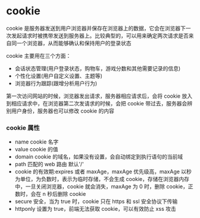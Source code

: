 # cookie

cookie 是服务器发送到用户浏览器并保存在浏览器上的数据，它会在浏览器下一次发起请求时被携带发送到服务器上。比较典型的，可以用来确定两次请求是否来自同一个浏览器，从而能够确认和保持用户的登录状态

cookie 主要用在三个方面：

* 会话状态管理(用户登录状态，购物车，游戏分数和其他需要记录的信息)
* 个性化设置(用户自定义设置、主题等)
* 浏览器行为跟踪(跟增分析用户行为)

第一次访问网站的时候，浏览器发出请求，服务器相应请求后，会将 cookie 放入到相应请求中，在浏览器第二次发请求的时候，会把 cookie 带过去，服务器会辨别用户身份，服务器也可以修改 cookie 的内容

### cookie 属性

* name cookie 名字
* value cookie 的值
* domain cookie 的域名，如果没有设置，会自动绑定到执行语句的当前域
* path 匹配的 web 路由 默认'/'
* cookie 的有效期:expires 或者 maxAge，maxAge 优先级高，maxAge 以秒为单位，为负数时，表示为临时存储，不会生成 cookie，存储在浏览器内存中，一旦关闭浏览器，cookie 就会消失，maxAge 为 0 时，删除 cookie，正数时，会在 n 秒后删除 cookie
* secure 安全，当为 true 时，cookie 只在 https 和 ssl 安全协议下传输
* httponly 设置为 true，前端无法获取 cookie，可以有效防止 xss 攻击
